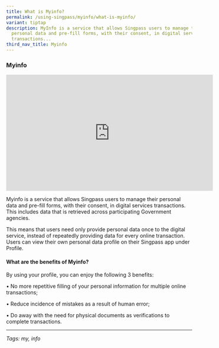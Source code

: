 ```yaml
---
title: What is Myinfo?
permalink: /using-singpass/myinfo/what-is-myinfo/
variant: tiptap
description: MyInfo is a service that allows Singpass users to manage their
  personal data and pre-fill forms, with their consent, in digital services
  transactions...
third_nav_title: Myinfo
---
```

<h3>Myinfo</h3>
<div class="iframe-wrapper">
<iframe height="315" width="560" allowfullscreen="true" frameborder="0" src="https://www.youtube.com/embed/NGj3XXU-HgE?si=nDfmglKWNkyTMMvu"></iframe>
</div>
<p>Myinfo is a service that allows Singpass users to manage their personal
data and pre-fill forms, with their consent, in digital services transactions.
This includes data that is retrieved across participating Government agencies.</p>
<p>This means that users need only provide personal data once to the digital
service, instead of repeatedly providing data for every online transaction.
Users can view their own personal data profile on their Singpass app under
Profile.</p>
<p></p>
<h4>What are the benefits of Myinfo?</h4>
<p>By using your profile, you can enjoy the following 3 benefits:</p>
<p>• No more repetitive filling of your personal information for multiple
online transactions;</p>
<p>• Reduce incidence of mistakes as a result of human error;</p>
<p>• Do away with the need for physical documents as verifications to complete
transactions.&nbsp;</p>
<hr>
<p><em>Tags: my, info</em>
</p>